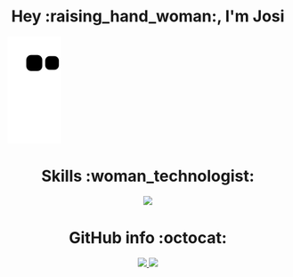 
<h1 align="center">Hey :raising_hand_woman:, I'm Josi</h1> 


![Snake animation](https://github.com/josiellenmilano/josiellenmilano/blob/output/github-contribution-grid-snake.svg)


<h1 align="center">Skills :woman_technologist:	</h1> 
 
<p align="center">
  <a href="https://skillicons.dev">
    <img src="https://skillicons.dev/icons?i=bootstrap,css,docker,git,github,gitlab,html,js,jquery,laravel,mysql,php,postgres,powershell,py,r,sqlite,vim,vscode,&perline=9" />
  </a>
</p>

<h1 align="center">GitHub info :octocat:	</h1> 

<p align="center">
 <a href="https://github.com/josiellenmilano">
   <img height="180em" src="https://github-readme-stats-eight-theta.vercel.app/api?username=josiellenmilano&show_icons=true&theme=algolia&include_all_commits=true&count_private=true"/>
   <img height="180em" src="https://github-readme-stats-eight-theta.vercel.app/api/top-langs/?username=josiellenmilano&layout=compact&langs_count=8&theme=algolia"/>
 </a>
</p>

